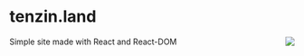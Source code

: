 # tenzin.land
<img src="https://www.pinclipart.com/picdir/middle/537-5374089_react-js-logo-clipart.png" align="right" ></img>
Simple site made with React and React-DOM
